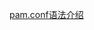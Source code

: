 [pam.conf语法介绍](https://www.docs4dev.com/docs/zh/linux-pam/1.1.2/reference/sag-configuration-file.html)